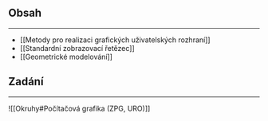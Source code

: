 ## Obsah
___
- [[Metody pro realizaci grafických uživatelských rozhraní]]
- [[Standardní zobrazovací řetězec]]
- [[Geometrické modelování]]

## Zadání
___
![[Okruhy#Počítačová grafika (ZPG, URO)]]
